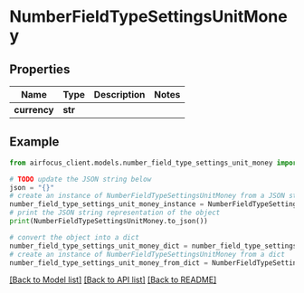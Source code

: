 # NumberFieldTypeSettingsUnitMoney


## Properties

Name | Type | Description | Notes
------------ | ------------- | ------------- | -------------
**currency** | **str** |  | 

## Example

```python
from airfocus_client.models.number_field_type_settings_unit_money import NumberFieldTypeSettingsUnitMoney

# TODO update the JSON string below
json = "{}"
# create an instance of NumberFieldTypeSettingsUnitMoney from a JSON string
number_field_type_settings_unit_money_instance = NumberFieldTypeSettingsUnitMoney.from_json(json)
# print the JSON string representation of the object
print(NumberFieldTypeSettingsUnitMoney.to_json())

# convert the object into a dict
number_field_type_settings_unit_money_dict = number_field_type_settings_unit_money_instance.to_dict()
# create an instance of NumberFieldTypeSettingsUnitMoney from a dict
number_field_type_settings_unit_money_from_dict = NumberFieldTypeSettingsUnitMoney.from_dict(number_field_type_settings_unit_money_dict)
```
[[Back to Model list]](../README.md#documentation-for-models) [[Back to API list]](../README.md#documentation-for-api-endpoints) [[Back to README]](../README.md)



